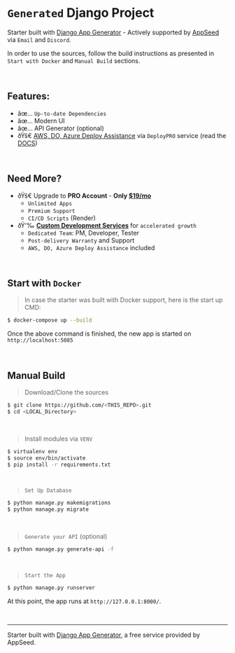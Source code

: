 # `Generated` Django Project

Starter built with [Django App Generator](https://app-generator.dev/django/) - Actively supported by [AppSeed](https://appseed.us/) via `Email` and `Discord`. 

In order to use the sources, follow the build instructions as presented in `Start with Docker` and `Manual Build` sections. 

<br />

## Features: 

- âœ… `Up-to-date Dependencies`
- âœ… Modern UI 
- âœ… API Generator (optional)
- ðŸš€ [AWS, DO, Azure Deploy Assistance](https://deploypro.dev/) via `DeployPRO` service (read the [DOCS](https://docs.app-generator.dev/deployment/intro))

<br />

## Need More? 

- ðŸš€ Upgrade to **PRO Account** - **Only [$19/mo](https://appseed.gumroad.com/l/rocket-pro-subscription)**
  - `Unlimited Apps`
  - `Premium Support`
  - `CI/CD Scripts` (Render)
- ðŸ‘‰ **[Custom Development Services](https://appseed.us/custom-development/)** for `accelerated growth`
  - `Dedicated Team`: PM, Developer, Tester
  - `Post-delivery Warranty` and Support
  - `AWS, DO, Azure Deploy Assistance` included

<br />

## Start with `Docker`

> In case the starter was built with Docker support, here is the start up CMD:

```bash
$ docker-compose up --build
```

Once the above command is finished, the new app is started on `http://localhost:5085`

<br />

## Manual Build 

> Download/Clone the sources  

```bash
$ git clone https://github.com/<THIS_REPO>.git
$ cd <LOCAL_Directory>
```

<br />

> Install modules via `VENV`  

```bash
$ virtualenv env
$ source env/bin/activate
$ pip install -r requirements.txt
```

<br />

> `Set Up Database`

```bash
$ python manage.py makemigrations
$ python manage.py migrate
```

<br />

> `Generate your API` (optional) 

```bash
$ python manage.py generate-api -f
```

<br />

> `Start the App`

```bash
$ python manage.py runserver
```

At this point, the app runs at `http://127.0.0.1:8000/`. 

<br />

---
Starter built with [Django App Generator](https://app-generator.dev/django/), a free service provided by AppSeed.
